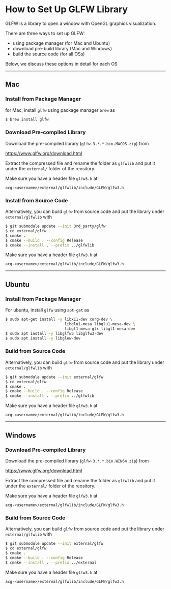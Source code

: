 # How to Set Up GLFW Library

GLFW is a library to open a window with OpenGL graphics visualization. 

There are three ways to set up GLFW:  
- using package manager (for Mac and Ubuntu)
- download pre-build library (Mac and Windows)
- build the source code (for all OSs)

Below, we discuss these options in detail for each OS

----

## Mac 

### Install from Package Manager

for Mac, install `glfw` using package manager `brew` as

```bash
$ brew install glfw
```

### Download Pre-compiled Library

Download the pre-compiled library (`glfw-3.*.*.bin.MACOS.zip`) from

 https://www.glfw.org/download.html

Extract the compressed file and rename the folder as `glfwlib` and put it under the `external/` folder of the reository. 

Make sure you have a header file `glfw3.h` at

```
acg-<username>/external/glfwlib/include/GLFW/glfw3.h
```

### Install from Source Code

Alternatively, you can build `glfw` from source code and put the library under `external/glfwlib` with

```bash
$ git submodule update --init 3rd_party/glfw
$ cd external/glfw
$ cmake .
$ cmake --build . --config Release
$ cmake --install . --prefix ../glfwlib
```

Make sure you have a header file `glfw3.h` at

```
acg-<username>/external/glfwlib/include/GLFW/glfw3.h
```

----
## Ubuntu

### Install from Package Manager

For ubuntu, install `glfw` using `apt-get` as

```bash
$ sudo apt-get install -y libx11-dev xorg-dev \
                          libglu1-mesa libglu1-mesa-dev \
                          libgl1-mesa-glx libgl1-mesa-dev
$ sudo apt install -y libglfw3 libglfw3-dev
$ sudo apt install -y libglew-dev
```

### Build from Source Code

Alternatively, you can build `glfw` from source code and put the library under `external/glfwlib` with

```bash
$ git submodule update --init external/glfw
$ cd external/glfw
$ cmake .
$ cmake --build . --config Release
$ cmake --install . --prefix ../glfwlib
```

Make sure you have a header file `glfw3.h` at

```
acg-<username>/external/glfwlib/include/GLFW/glfw3.h
```

----

## Windows

### Download Pre-compiled Library

Download the pre-compiled library (`glfw-3.*.*.bin.WIN64.zip`) from

 https://www.glfw.org/download.html

Extract the compressed file and rename the folder as `glfwlib` and put it under the `external/` folder of the reository. 

Make sure you have a header file `glfw3.h` at

```
acg-<username>/external/glfwlib/include/GLFW/glfw3.h
```

### Build from Source Code

Alternatively, you can build `glfw` from source code and put the library under `external/glfwlib` with

```bash
$ git submodule update --init external/glfw
$ cd external/glfw
$ cmake .
$ cmake --build . --config Release
$ cmake --install . --prefix ../external
```

Make sure you have a header file `glfw3.h` at

```
acg-<username>/external/glfwlib/include/GLFW/glfw3.h
```